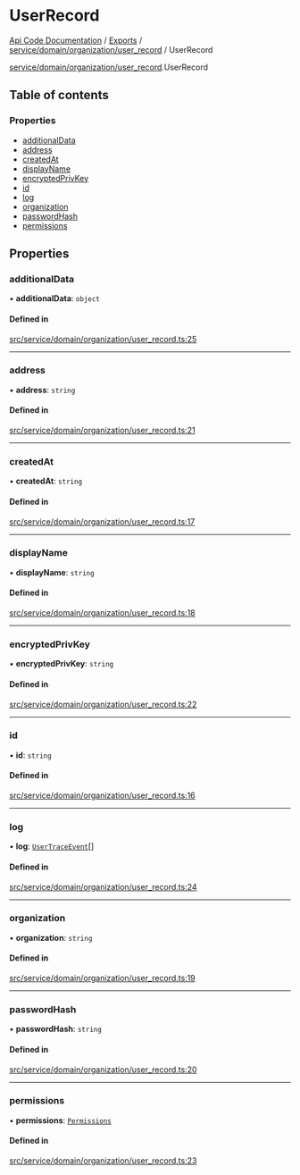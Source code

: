 # UserRecord
 
[Api Code Documentation](../README.md) / [Exports](../modules.md) / [service/domain/organization/user\_record](../modules/service_domain_organization_user_record.md) / UserRecord

[service/domain/organization/user_record](../modules/service_domain_organization_user_record.md).UserRecord

## Table of contents

### Properties

- [additionalData](service_domain_organization_user_record.UserRecord.md#additionaldata)
- [address](service_domain_organization_user_record.UserRecord.md#address)
- [createdAt](service_domain_organization_user_record.UserRecord.md#createdat)
- [displayName](service_domain_organization_user_record.UserRecord.md#displayname)
- [encryptedPrivKey](service_domain_organization_user_record.UserRecord.md#encryptedprivkey)
- [id](service_domain_organization_user_record.UserRecord.md#id)
- [log](service_domain_organization_user_record.UserRecord.md#log)
- [organization](service_domain_organization_user_record.UserRecord.md#organization)
- [passwordHash](service_domain_organization_user_record.UserRecord.md#passwordhash)
- [permissions](service_domain_organization_user_record.UserRecord.md#permissions)

## Properties

### additionalData

• **additionalData**: `object`

#### Defined in

[src/service/domain/organization/user_record.ts:25](https://github.com/openkfw/TruBudget/blob/4d7fd4be/api/src/service/domain/organization/user_record.ts#L25)

___

### address

• **address**: `string`

#### Defined in

[src/service/domain/organization/user_record.ts:21](https://github.com/openkfw/TruBudget/blob/4d7fd4be/api/src/service/domain/organization/user_record.ts#L21)

___

### createdAt

• **createdAt**: `string`

#### Defined in

[src/service/domain/organization/user_record.ts:17](https://github.com/openkfw/TruBudget/blob/4d7fd4be/api/src/service/domain/organization/user_record.ts#L17)

___

### displayName

• **displayName**: `string`

#### Defined in

[src/service/domain/organization/user_record.ts:18](https://github.com/openkfw/TruBudget/blob/4d7fd4be/api/src/service/domain/organization/user_record.ts#L18)

___

### encryptedPrivKey

• **encryptedPrivKey**: `string`

#### Defined in

[src/service/domain/organization/user_record.ts:22](https://github.com/openkfw/TruBudget/blob/4d7fd4be/api/src/service/domain/organization/user_record.ts#L22)

___

### id

• **id**: `string`

#### Defined in

[src/service/domain/organization/user_record.ts:16](https://github.com/openkfw/TruBudget/blob/4d7fd4be/api/src/service/domain/organization/user_record.ts#L16)

___

### log

• **log**: [`UserTraceEvent`](service_domain_organization_user_trace_event.UserTraceEvent.md)[]

#### Defined in

[src/service/domain/organization/user_record.ts:24](https://github.com/openkfw/TruBudget/blob/4d7fd4be/api/src/service/domain/organization/user_record.ts#L24)

___

### organization

• **organization**: `string`

#### Defined in

[src/service/domain/organization/user_record.ts:19](https://github.com/openkfw/TruBudget/blob/4d7fd4be/api/src/service/domain/organization/user_record.ts#L19)

___

### passwordHash

• **passwordHash**: `string`

#### Defined in

[src/service/domain/organization/user_record.ts:20](https://github.com/openkfw/TruBudget/blob/4d7fd4be/api/src/service/domain/organization/user_record.ts#L20)

___

### permissions

• **permissions**: [`Permissions`](../modules/service_domain_permissions.md#permissions)

#### Defined in

[src/service/domain/organization/user_record.ts:23](https://github.com/openkfw/TruBudget/blob/4d7fd4be/api/src/service/domain/organization/user_record.ts#L23)
